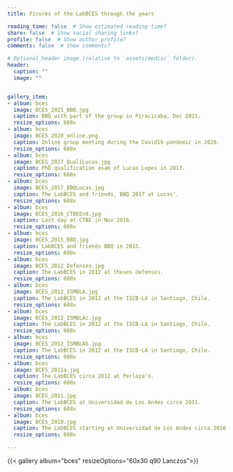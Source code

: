 ```yaml
---
title: Picures of the LabBCES through the years

reading_time: false  # Show estimated reading time?
share: false  # Show social sharing links?
profile: false  # Show author profile?
comments: false  # Show comments?

# Optional header image (relative to `assets/media/` folder).
header:
  caption: ""
  image: ""


gallery_item:
- album: bces
  image: BCES_2021_BBQ.jpg
  caption: BBQ with part of the group in Piracicaba, Dec 2021.
  resize_options: 600x
- album: bces
  image: BCES_2020_online.png
  caption: Online group meeting during the Covid19 pandemic in 2020.
  resize_options: 600x
- album: bces
  image: BCES_2017_QualiLucas.jpg
  caption: PhD qualification exam of Lucas Lopes in 2017.
  resize_options: 600x
- album: bces
  image: BCES_2017_BBQLucas.jpg
  caption: The LabBCES and friends, BBQ 2017 at Lucas'.
  resize_options: 600x
- album: bces
  image: BCES_2016_CTBEEnd.jpg
  caption: Last day at CTBE in Nov 2016.
  resize_options: 600x
- album: bces
  image: BCES_2015_BBQ.jpg
  caption: LabBCES and friends BBQ in 2015.
  resize_options: 600x
- album: bces
  image: BCES_2012_Defenses.jpg
  caption: The LabBCES in 2012 at theses defenses.
  resize_options: 600x
- album: bces
  image: BCES_2012_ISMBLA.jpg
  caption: The LabBCES in 2012 at the ISCB-LA in Santiago, Chile.
  resize_options: 600x
- album: bces
  image: BCES_2012_ISMBLAc.jpg
  caption: The LabBCES in 2012 at the ISCB-LA in Santiago, Chile.
  resize_options: 600x
- album: bces
  image: BCES_2012_ISMBLAb.jpg
  caption: The LabBCES in 2012 at the ISCB-LA in Santiago, Chile.
  resize_options: 600x
- album: bces
  image: BCES_2011a.jpg
  caption: The LabBCES circa 2012 at Perlaza's.
  resize_options: 600x
- album: bces
  image: BCES_2011.jpg
  caption: The LabBCES at Universidad de Los Andes circa 2011.
  resize_options: 600x
- album: bces
  image: BCES_2010.jpg
  caption: The LabBCES starting at Universidad de Los Andes circa 2010
  resize_options: 600x

---
```

{{< gallery album="bces" resizeOptions="60x30 q90 Lanczos">}} 
